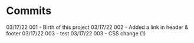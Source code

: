 # Commits

03/17/22 001 - Birth of this project
03/17/22 002 - Added a link in header & footer
03/17/22 003 - test
03/17/22 003 - CSS change (1)
